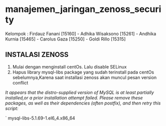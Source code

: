 # manajemen_jaringan_zenoss_security
Kelompok : Firdauz Fanani [15160] - Adhika Wisaksono [15261] - Andhika Kurnia [15465] - Carolus Gaza [15250] - Goldi Rillo [15315]

## INSTALASI ZENOSS

1. Mulai dengan menginstall centOs. Lalu disable SELinux
2. Hapus library mysql-libs package yang sudah terinstall pada centOs sebelumnya,Karena saat installasi zenoss akan muncul pesan version conflict

*It appears that the distro-supplied version of MySQL is at least partially installed,or a prior installation attempt failed.*
*Please remove these packages, as well as their dependencies (often postfix), and then retry this script:*

` mysql-libs-5.1.69-1.el6_4.x86_64
